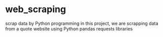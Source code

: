 # web_scraping
scrap data by Python programming
in this project, we are scrapping data from a quote website using Python pandas requests libraries
